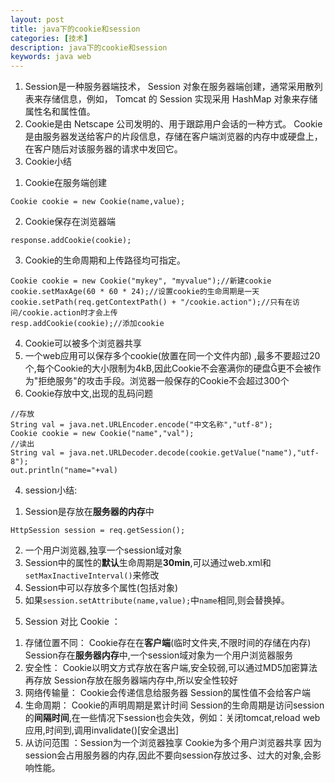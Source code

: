 ```yaml
---
layout: post
title: java下的cookie和session
categories: [技术]
description: java下的cookie和session
keywords: java web
---
```


1. Session是一种服务器端技术， Session 对象在服务器端创建，通常采用散列表来存储信息，例如， Tomcat 的 Session 实现采用 HashMap 对象来存储属性名和属性值。
2. Cookie是由 Netscape 公司发明的、用于跟踪用户会话的一种方式。 Cookie 是由服务器发送给客户的片段信息，存储在客户端浏览器的内存中或硬盘上，在客户随后对该服务器的请求中发回它。
3. Cookie小结
1) Cookie在服务端创建 
```
Cookie cookie = new Cookie(name,value);
```
2) Cookie保存在浏览器端 
```
response.addCookie(cookie);
```
3) Cookie的生命周期和上传路径均可指定。
```
Cookie cookie = new Cookie("mykey", "myvalue");//新建cookie
cookie.setMaxAge(60 * 60 * 24);//设置cookie的生命周期是一天
cookie.setPath(req.getContextPath() + "/cookie.action");//只有在访问/cookie.action时才会上传
resp.addCookie(cookie);//添加cookie
```
4) Cookie可以被多个浏览器共享
5) 一个web应用可以保存多个cookie(放置在同一个文件内部) ,最多不要超过20个,每个Cookie的大小限制为4kB,因此Cookie不会塞满你的硬盘更不会被作为"拒绝服务"的攻击手段。浏览器一般保存的Cookie不会超过300个
6) Cookie存放中文,出现的乱码问题
```
//存放
String val = java.net.URLEncoder.encode("中文名称","utf-8");
Cookie cookie = new Cookie("name","val");
//读出
String val = java.net.URLDecoder.decode(cookie.getValue("name"),"utf-8");
out.println("name="+val)
```
4. session小结:
1) Session是存放在**服务器的内存**中
```
HttpSession session = req.getSession();
```
2) 一个用户浏览器,独享一个session域对象
3) Session中的属性的**默认**生命周期是**30min**,可以通过web.xml和`setMaxInactiveInterval()`来修改
4) Session中可以存放多个属性(包括对象)
5) 如果`session.setAttribute(name,value);`中`name`相同,则会替换掉。

5. Session 对比 Cookie ：
1) 存储位置不同： Cookie存在在**客户端**(临时文件夹,不限时间的存储在内存) Session存在**服务器内存**中,一个session域对象为一个用户浏览器服务
2) 安全性： Cookie以明文方式存放在客户端,安全较弱,可以通过MD5加密算法再存放 Session存放在服务器端内存中,所以安全性较好
3) 网络传输量： Cookie会传递信息给服务器 Session的属性值不会给客户端
4) 生命周期： Cookie的声明周期是累计时间 Session的生命周期是访问session的**间隔时间**,在一些情况下session也会失效，例如：关闭tomcat,reload web应用,时间到,调用invalidate()[安全退出]
5) 从访问范围 ：Session为一个浏览器独享 Cookie为多个用户浏览器共享 因为session会占用服务器的内存,因此不要向session存放过多、过大的对象,会影响性能。
